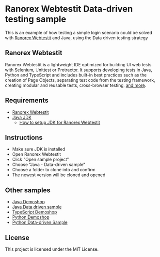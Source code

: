 # Ranorex Webtestit Data-driven testing sample

This is an example of how testing a simple login scenario could be solved with [Ranorex Webtestit](https://www.ranorex.com/webtestit/) and Java, using the Data driven testing strategy

## Ranorex Webtestit

Ranorex Webtestit is a lightweight IDE optimized for building UI web tests with Selenium, Unittest or Protractor. It supports developing tests in Java, Python and TypeScript and includes built-in best practices such as the creation of Page Objects, separating test code from the testing framework, creating modular and reusable tests, cross-browser testing, [and more](https://www.ranorex.com/webtestit/beta/).

## Requirements

* [Ranorex Webtestit](https://www.ranorex.com/webtestit/)
* [Java JDK](https://www.oracle.com/technetwork/java/javase/downloads/jdk8-downloads-2133151.html)
	* [How to setup JDK for Ranorex Webtestit](https://discourse.webtestit.com/t/how-to-setup-the-java-jdk-for-use-with-webtestit/23)

## Instructions

* Make sure JDK is installed
* Open Ranorex Webtestit
* Click "Open sample project"
* Choose "Java - Data-driven sample"
* Choose a folder to clone into and confirm
* The newest version will be cloned and opened

## Other samples

* [Java Demoshop](https://github.com/rxse/java-demoshop)
* [Java Data driven sample](https://github.com/rxse/java-data-driven-sample)
* [TypeScript Demoshop](https://github.com/rxse/ts-demoshop)
* [Python Demoshop](https://github.com/rxse/python-demoshop)
* [Python Data-driven Sample](https://github.com/rxse/python-data-driven-sample.git)

## License

This project is licensed under the MIT License.

